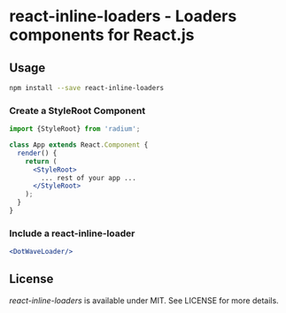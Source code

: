 # react-inline-loaders - Loaders components for React.js

## Usage
 
```bash
npm install --save react-inline-loaders
```

### Create a StyleRoot Component

```jsx
import {StyleRoot} from 'radium';

class App extends React.Component {
  render() {
    return (
      <StyleRoot>
        ... rest of your app ...
      </StyleRoot>
    );
  }
}  
```

### Include a react-inline-loader

```jsx
<DotWaveLoader/>
```

## License

*react-inline-loaders* is available under MIT. See LICENSE for more details.


